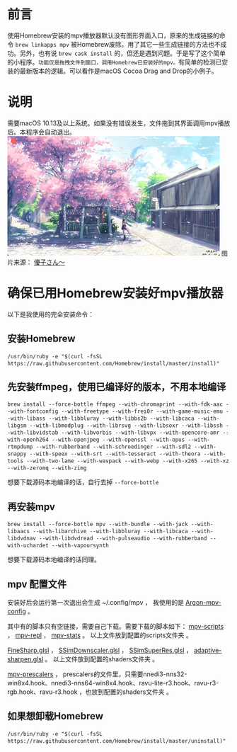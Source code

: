 #  前言
使用Homebrew安装的mpv播放器默认没有图形界面入口，原来的生成链接的命令 `brew linkapps mpv` 被Homebrew废除。用了其它一些生成链接的方法也不成功。另外，也有说 `brew cask install` 的，但还是遇到问题。于是写了这个简单的小程序。`功能仅是拖拽文件到窗口，调用Homebrew已安装好的mpv。`有简单的检测已安装的最新版本的逻辑。可以看作是macOS Cocoa Drag and Drop的小例子。

# 说明
需要macOS 10.13及以上系统。如果没有错误发生，文件拖到其界面调用mpv播放后。本程序会自动退出。
![](screenshot.png)
图片来源：
[優子さん～](https://www.pixiv.net/member_illust.php?mode=medium&illust_id=45314988)

# 确保已用Homebrew安装好mpv播放器
以下是我使用的完全安装命令：
## 安装Homebrew
``` shell
/usr/bin/ruby -e "$(curl -fsSL https://raw.githubusercontent.com/Homebrew/install/master/install)"
```
## 先安装ffmpeg，使用已编译好的版本，不用本地编译
``` shell
brew install --force-bottle ffmpeg --with-chromaprint --with-fdk-aac --with-fontconfig --with-freetype --with-frei0r --with-game-music-emu --with-libass --with-libbluray --with-libbs2b --with-libcaca --with-libgsm --with-libmodplug --with-librsvg --with-libsoxr --with-libssh --with-libvidstab --with-libvorbis --with-libvpx --with-opencore-amr --with-openh264 --with-openjpeg --with-openssl --with-opus --with-rtmpdump --with-rubberband --with-schroedinger --with-sdl2 --with-snappy --with-speex --with-srt --with-tesseract --with-theora --with-tools --with-two-lame --with-wavpack --with-webp --with-x265 --with-xz --with-zeromq --with-zimg
```
想要下载源码本地编译的话，自行去掉 `--force-bottle`

## 再安装mpv
``` shell
brew install --force-bottle mpv --with-bundle --with-jack --with-libaacs --with-libarchive --with-libbluray --with-libcaca --with-libdvdnav --with-libdvdread --with-pulseaudio --with-rubberband --with-uchardet --with-vapoursynth
```
想要下载源码本地编译的话同理。

## mpv 配置文件
安装好后会运行第一次退出会生成 ~/.config/mpv ，
我使用的是 [Argon-mpv-config](https://github.com/Argon-/mpv-config) 。

其中有的脚本只有空链接，需要自己下载。需要下载的脚本如下：
[mpv-scripts](https://github.com/wm4/mpv-scripts) ，
[mpv-repl](https://github.com/rossy/mpv-repl) ，
[mpv-stats](https://github.com/Argon-/mpv-stats/releases) 。
以上文件放到配置的scripts文件夹 。

[FineSharp.glsl](https://gist.github.com/igv/a9a21ad1f6dd7d0b4452) ，
[SSimDownscaler.glsl](https://gist.github.com/igv/36508af3ffc84410fe39761d6969be10) ，
[SSimSuperRes.glsl](https://gist.github.com/igv/2364ffa6e81540f29cb7ab4c9bc05b6b) ，
[adaptive-sharpen.glsl](https://gist.github.com/igv/8a77e4eb8276753b54bb94c1c50c317e) 。
以上文件放到配置的shaders文件夹 。

[mpv-prescalers](https://github.com/bjin/mpv-prescalers/tree/master) ，
prescalers的文件里，只需要nnedi3-nns32-win8x4.hook、nnedi3-nns64-win8x4.hook、ravu-lite-r3.hook、ravu-r3-rgb.hook、ravu-r3.hook ，也放到配置的shaders文件夹 。

## 如果想卸载Homebrew
``` shell
/usr/bin/ruby -e "$(curl -fsSL https://raw.githubusercontent.com/Homebrew/install/master/uninstall)"
```
